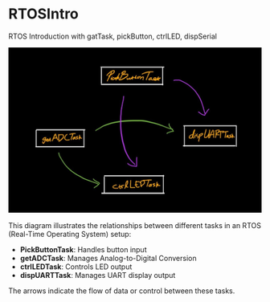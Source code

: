 # RTOSIntro

RTOS Introduction with gatTask, pickButton, ctrlLED, dispSerial

![RTOS Task Diagram](Task_Diagram.jpg)

This diagram illustrates the relationships between different tasks in an RTOS (Real-Time Operating System) setup:

- **PickButtonTask**: Handles button input
- **getADCTask**: Manages Analog-to-Digital Conversion
- **ctrlLEDTask**: Controls LED output
- **dispUARTTask**: Manages UART display output

The arrows indicate the flow of data or control between these tasks.
